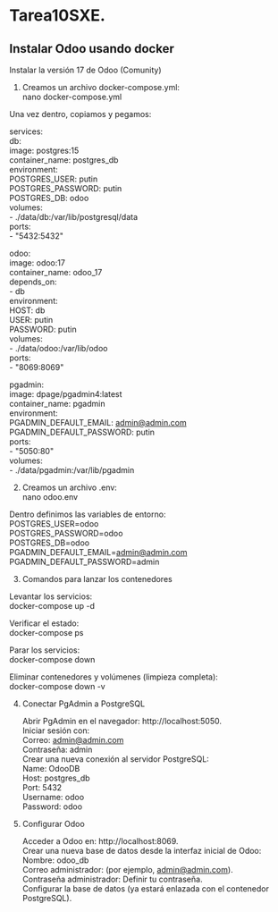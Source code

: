 # Tarea10SXE.

## Instalar Odoo usando docker  
Instalar la versión 17 de Odoo (Comunity)  

1. Creamos un archivo docker-compose.yml:  
nano docker-compose.yml  

Una vez dentro, copiamos y pegamos:  

services:  
  db:  
    image: postgres:15  
    container_name: postgres_db  
    environment:  
      POSTGRES_USER: putin  
      POSTGRES_PASSWORD: putin  
      POSTGRES_DB: odoo  
    volumes:  
      - ./data/db:/var/lib/postgresql/data  
    ports:  
      - "5432:5432"  

  odoo:  
    image: odoo:17  
    container_name: odoo_17  
    depends_on:  
      - db  
    environment:  
      HOST: db  
      USER: putin  
      PASSWORD: putin  
    volumes:  
      - ./data/odoo:/var/lib/odoo  
    ports:  
      - "8069:8069"  

  pgadmin:  
    image: dpage/pgadmin4:latest  
    container_name: pgadmin  
    environment:  
      PGADMIN_DEFAULT_EMAIL: admin@admin.com  
      PGADMIN_DEFAULT_PASSWORD: putin  
    ports:  
      - "5050:80"  
    volumes:  
      - ./data/pgadmin:/var/lib/pgadmin  

2. Creamos un archivo .env:  
nano odoo.env  

Dentro definimos las variables de entorno:  
POSTGRES_USER=odoo  
POSTGRES_PASSWORD=odoo  
POSTGRES_DB=odoo  
PGADMIN_DEFAULT_EMAIL=admin@admin.com  
PGADMIN_DEFAULT_PASSWORD=admin  


3. Comandos para lanzar los contenedores  

Levantar los servicios:  
docker-compose up -d  

Verificar el estado:  
docker-compose ps  

Parar los servicios:  
docker-compose down  

Eliminar contenedores y volúmenes (limpieza completa):  
docker-compose down -v  


4. Conectar PgAdmin a PostgreSQL  

    Abrir PgAdmin en el navegador: http://localhost:5050.  
    Iniciar sesión con:  
        Correo: admin@admin.com  
        Contraseña: admin  
    Crear una nueva conexión al servidor PostgreSQL:  
        Name: OdooDB  
        Host: postgres_db  
        Port: 5432  
        Username: odoo  
        Password: odoo  

5. Configurar Odoo  

    Acceder a Odoo en: http://localhost:8069.  
    Crear una nueva base de datos desde la interfaz inicial de Odoo:  
        Nombre: odoo_db  
        Correo administrador: (por ejemplo, admin@admin.com).  
        Contraseña administrador: Definir tu contraseña.  
    Configurar la base de datos (ya estará enlazada con el contenedor PostgreSQL).  



